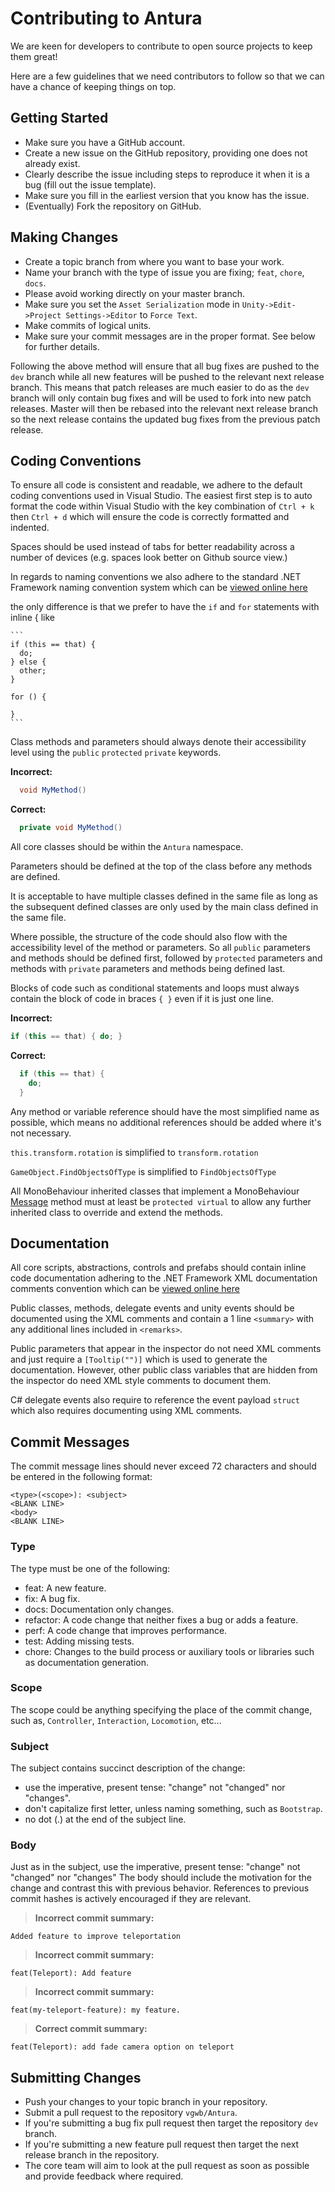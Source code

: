 # Contributing to Antura

We are keen for developers to contribute to open source projects to
keep them great!

Here are a few guidelines that we need contributors to
follow so that we can have a chance of keeping things on top.

## Getting Started

- Make sure you have a GitHub account.
- Create a new issue on the GitHub repository, providing one does not already exist.
- Clearly describe the issue including steps to reproduce it when it is a bug (fill out the issue template).
- Make sure you fill in the earliest version that you know has the issue.
- (Eventually) Fork the repository on GitHub.

## Making Changes

- Create a topic branch from where you want to base your work.
- Name your branch with the type of issue you are fixing; `feat`, `chore`, `docs`.
- Please avoid working directly on your master branch.
- Make sure you set the `Asset Serialization` mode in `Unity->Edit->Project Settings->Editor` to `Force Text`.
- Make commits of logical units.
- Make sure your commit messages are in the proper format. See below for further details.

Following the above method will ensure that all bug fixes are pushed to the `dev` branch while all new features will be pushed to the relevant next release branch. This means that patch releases are much easier to do as the `dev` branch will only contain bug fixes and will be used to fork into new patch releases. Master will then be rebased into the relevant next release branch so the next release  contains the updated bug fixes from the previous patch release.

## Coding Conventions

To ensure all code is consistent and readable, we adhere to the default coding conventions used in Visual Studio. The easiest first step is to auto format the code within Visual Studio with the key combination of `Ctrl + k` then `Ctrl + d` which will ensure the code is correctly formatted and indented.

Spaces should be used instead of tabs for better readability across a number of devices (e.g. spaces look better on Github source view.)

In regards to naming conventions we also adhere to the standard .NET Framework naming convention system which can be [viewed online here](https://docs.microsoft.com/en-us/dotnet/standard/design-guidelines/general-naming-conventions)

the only difference is that we prefer to have the `if` and `for` statements with inline { like

    ```
    if (this == that) {
      do;
    } else {
      other;
    }

    for () {

    }
    ```

Class methods and parameters should always denote their accessibility
level using the `public` `protected` `private` keywords.

**Incorrect:**

```c#
  void MyMethod()
```

**Correct:**

```c#
  private void MyMethod()
```

All core classes should be within the `Antura` namespace.

Parameters should be defined at the top of the class before any methods are defined.

It is acceptable to have multiple classes defined in the same file as long as the subsequent defined classes are only used by the main class defined in the same file.

Where possible, the structure of the code should also flow with the accessibility level of the method or parameters. So all `public` parameters and methods should be defined first, followed by `protected` parameters and methods with `private` parameters and methods being defined last.

Blocks of code such as conditional statements and loops must always contain the block of code in braces `{ }` even if it is just one line.

**Incorrect:**

```c#
if (this == that) { do; }
```

**Correct:**

```c#
  if (this == that) {
    do;
  }
```

Any method or variable reference should have the most simplified name as possible, which means no additional references should be added where it's not necessary.

`this.transform.rotation` is simplified to `transform.rotation`

`GameObject.FindObjectsOfType` is simplified to `FindObjectsOfType`

All MonoBehaviour inherited classes that implement a MonoBehaviour [Message](https://docs.unity3d.com/ScriptReference/MonoBehaviour.html) method must at least be `protected virtual` to allow any further inherited class to override and extend the methods.

## Documentation

All core scripts, abstractions, controls and prefabs should contain inline code documentation adhering to the .NET Framework XML documentation comments convention which can be [viewed online here](https://msdn.microsoft.com/en-us/library/b2s063f7.aspx)

Public classes, methods, delegate events and unity events should be documented using the XML comments and contain a 1 line `<summary>` with any additional lines included in `<remarks>`.

Public parameters that appear in the inspector do not need XML comments and just require a `[Tooltip("")]` which is used to generate the documentation. However, other public class variables that are hidden from the inspector do need XML style comments to document them.

C# delegate events also require to reference the event payload `struct` which also requires documenting using XML comments.

## Commit Messages

The commit message lines should never exceed 72 characters and should be entered in the following format:

```
<type>(<scope>): <subject>
<BLANK LINE>
<body>
<BLANK LINE>
```

### Type

The type must be one of the following:

- feat: A new feature.
- fix: A bug fix.
- docs: Documentation only changes.
- refactor: A code change that neither fixes a bug or adds a feature.
- perf: A code change that improves performance.
- test: Adding missing tests.
- chore: Changes to the build process or auxiliary tools or libraries such as documentation generation.

### Scope

The scope could be anything specifying the place of the commit change, such as, `Controller`, `Interaction`, `Locomotion`, etc...

### Subject

The subject contains succinct description of the change:

* use the imperative, present tense: "change" not "changed" nor "changes".
* don't capitalize first letter, unless naming something, such as `Bootstrap`.
* no dot (.) at the end of the subject line.

### Body

Just as in the subject, use the imperative, present tense: "change" not "changed" nor "changes" The body should include the motivation for the change and contrast this with previous behavior. References to previous commit hashes is actively encouraged if they are relevant.

  > **Incorrect commit summary:**
  ```
  Added feature to improve teleportation
  ```
  > **Incorrect commit summary:**
  ```
  feat(Teleport): Add feature
  ```
  > **Incorrect commit summary:**
  ```
  feat(my-teleport-feature): my feature.
  ```

  > **Correct commit summary:**
  ```
  feat(Teleport): add fade camera option on teleport
  ```

## Submitting Changes

- Push your changes to your topic branch in your repository.
- Submit a pull request to the repository `vgwb/Antura`.
- If you're submitting a bug fix pull request then target the repository `dev` branch.
- If you're submitting a new feature pull request then target the next release branch in the repository.
- The core team will aim to look at the pull request as soon as possible and provide feedback where required.
